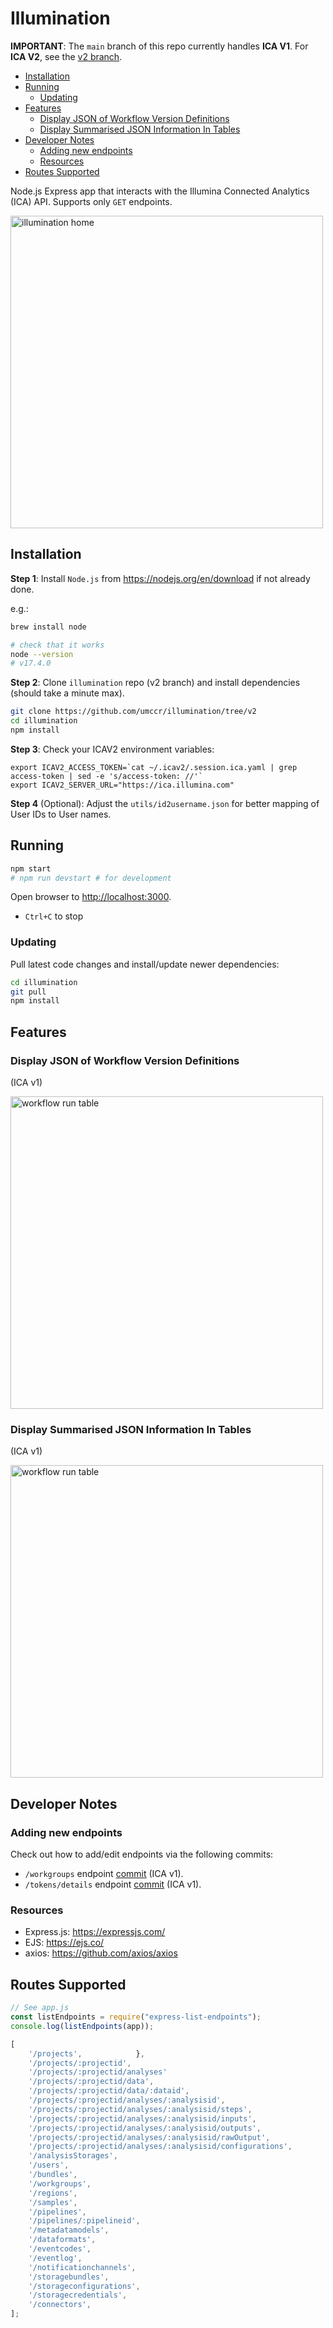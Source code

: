 # Illumination

**IMPORTANT**: The `main` branch of this repo currently handles **ICA V1**.
For **ICA V2**, see the [v2 branch](https://github.com/umccr/illumination/tree/v2).


<!-- vim-markdown-toc GFM -->

* [Installation](#installation)
* [Running](#running)
    * [Updating](#updating)
* [Features](#features)
    * [Display JSON of Workflow Version Definitions](#display-json-of-workflow-version-definitions)
    * [Display Summarised JSON Information In Tables](#display-summarised-json-information-in-tables)
* [Developer Notes](#developer-notes)
    * [Adding new endpoints](#adding-new-endpoints)
    * [Resources](#resources)
* [Routes Supported](#routes-supported)

<!-- vim-markdown-toc -->

Node.js Express app that interacts with the Illumina Connected Analytics (ICA) API.
Supports only `GET` endpoints.

<img src="https://i.postimg.cc/qvs1pRfJ/illumination-v2-home.png" alt="illumination home" height="500">

## Installation

**Step 1**: Install `Node.js` from <https://nodejs.org/en/download> if not already done.

e.g.:

```bash
brew install node

# check that it works
node --version
# v17.4.0
```

**Step 2**: Clone `illumination` repo (v2 branch) and install dependencies
(should take a minute max).

```bash
git clone https://github.com/umccr/illumination/tree/v2
cd illumination
npm install
```

**Step 3**: Check your ICAV2 environment variables:

```text
export ICAV2_ACCESS_TOKEN=`cat ~/.icav2/.session.ica.yaml | grep access-token | sed -e 's/access-token: //'`
export ICAV2_SERVER_URL="https://ica.illumina.com"
```

**Step 4** (Optional): Adjust the `utils/id2username.json` for better mapping of User IDs to User names.

## Running

```bash
npm start
# npm run devstart # for development
```

Open browser to <http://localhost:3000>.

- `Ctrl+C` to stop

### Updating

Pull latest code changes and install/update newer dependencies:

```bash
cd illumination
git pull
npm install
```

## Features

### Display JSON of Workflow Version Definitions

(ICA v1)

<img src="https://i.postimg.cc/7Z40dMrk/workflow-definition-json.png" alt="workflow run table" height="500">

### Display Summarised JSON Information In Tables

(ICA v1)

<img src="https://i.postimg.cc/26SY3Jpx/workflow-run-table.png" alt="workflow run table" height="500">

## Developer Notes

### Adding new endpoints

Check out how to add/edit endpoints via the following commits:

- `/workgroups` endpoint [commit](https://github.com/umccr/illumination/commit/8c66dbbd193625db365b20e0f5017608bf82e555) (ICA v1).
- `/tokens/details` endpoint [commit](https://github.com/umccr/illumination/commit/bf02c9e908f0e481b7f12c68e9a29a292e180fbd) (ICA v1).

### Resources

- Express.js: <https://expressjs.com/>
- EJS: <https://ejs.co/>
- axios: <https://github.com/axios/axios>

## Routes Supported

```js
// See app.js
const listEndpoints = require("express-list-endpoints");
console.log(listEndpoints(app));

[
    '/projects',            },
    '/projects/:projectid',
    '/projects/:projectid/analyses'
    '/projects/:projectid/data',
    '/projects/:projectid/data/:dataid',
    '/projects/:projectid/analyses/:analysisid',
    '/projects/:projectid/analyses/:analysisid/steps',
    '/projects/:projectid/analyses/:analysisid/inputs',
    '/projects/:projectid/analyses/:analysisid/outputs',
    '/projects/:projectid/analyses/:analysisid/rawOutput',
    '/projects/:projectid/analyses/:analysisid/configurations',
    '/analysisStorages',
    '/users',
    '/bundles',
    '/workgroups',
    '/regions',
    '/samples',
    '/pipelines',
    '/pipelines/:pipelineid',
    '/metadatamodels',
    '/dataformats',
    '/eventcodes',
    '/eventlog',
    '/notificationchannels',
    '/storagebundles',
    '/storageconfigurations',
    '/storagecredentials',
    '/connectors',
];
```
